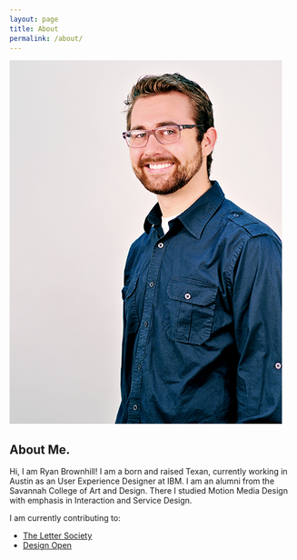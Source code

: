 ```yaml
---
layout: page
title: About
permalink: /about/
---
```


![headshot](/images/headshot.jpg)

## About Me.

Hi, I am Ryan Brownhill! I am a born and raised Texan, currently working in Austin as an User Experience Designer at IBM. I am an alumni from the Savannah College of Art and Design. There I studied Motion Media Design with emphasis in Interaction and Service Design. 

I am currently contributing to:

* [The Letter Society](http://lettersociety.com/)
* [Design Open](http://designopen.org/)